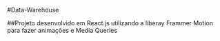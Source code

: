 #Data-Warehouse

##Projeto desenvolvido em React.js utilizando a liberay Frammer Motion para fazer animações e Media Queries
